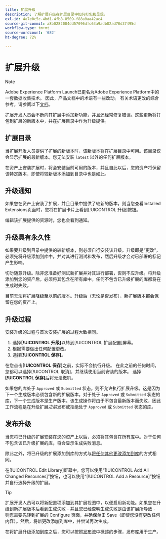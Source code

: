 ```yaml
---
title: 扩展升级
description: 了解扩展升级在扩展目录中如何打包和呈现。
exl-id: 4a7e0c5c-4bd1-4fb8-8509-f88a0aa42ac4
source-git-commit: a8b0282004dd57096dfc63a9adb82ad70d37495d
workflow-type: tm+mt
source-wordcount: '682'
ht-degree: 72%

---
```


# 扩展升级

>[!NOTE]
>
>Adobe Experience Platform Launch已更名为Adobe Experience Platform中的一套数据收集技术。 因此，产品文档中的术语有一些改动。 有关术语更改的综合参考，请参阅以下[文档](../../../term-updates.md)。

扩展开发人员会不断向其扩展中添加新功能，并且还经常修复错误。这些更新将打包到扩展的新版本中，并在扩展目录中作为升级提供。

## 扩展目录

当扩展开发人员提供了扩展的新版本时，该新版本将在扩展目录中可用。该目录仅会显示扩展的最新版本。您无法安装 `latest` 以外的任何扩展版本。

在资产上安装扩展时，将会安装当前可用的版本，并且自此以后，您的资产将保留该特定版本，即使将较新版本添加到目录中也是如此。

## 升级通知

如果您在资产上安装了扩展，并且目录中提供了较新的版本，则当您查看Installed Extensions页面时，您将在扩展卡片上看到[!UICONTROL 升级]按钮。

编辑该扩展提供的资源时，您也会看到通知。

## 升级具有永久性

如果要升级到目录中提供的较新版本，则必须自行安装该升级。升级即是“更改”，必须先将升级添加到库中，并对其进行测试和发布，然后升级才会对已部署的标记产生影响。

切勿随意升级。除非您准备好测试新扩展并对其进行部署，否则不应升级。将升级添加到您的资产后，必须将其包含在所有库中。任何不包含已升级扩展的库都将在生成时失败。

目前无法将扩展降级至以前的版本。升级后（无论是否发布），新扩展版本都会保留在您的资产上。

## 升级过程

安装升级的过程与首次安装扩展的过程大致相同。

1. 选择&#x200B;**[!UICONTROL 升级]**&#x200B;以转到[!UICONTROL 扩展配置]屏幕。
1. 根据需要做出任何配置更改。
1. 选择&#x200B;**[!UICONTROL 保存]**。

在您点击&#x200B;**[!UICONTROL 保存]**&#x200B;之前，实际不会执行升级。 在此之前的任何时间，您都可以选择[!UICONTROL 取消]，并继续使用当前安装的版本。 选择&#x200B;**[!UICONTROL 保存]**&#x200B;后将无法撤销。

如果您的库处于 `Approved` 或 `Submitted` 状态，则不允许执行扩展升级。这是因为下一个生成版本必须包含新的扩展版本。对于处于 `Approved` 或 `Submitted` 状态的库，下一个生成版本是生产版本。该生成操作将由于不包含最新版本而失败，因此工作流程是在升级扩展&#x200B;_之前_&#x200B;发布或拒绝处于 `Approved` 或 `Submitted` 状态的库。

## 发布升级

当您将已升级的扩展安装在您的资产上以后，必须将其包含在所有库中。对于任何不包含该已升级扩展的库，将会显示生成失败消息。

除此之外，将已升级的扩展添加到库的方式与[将任何其他更改添加到库](../../publishing/libraries.md)的方式相同。

在[!UICONTROL Edit Library]屏幕中，您可以使用“[!UICONTROL Add All Changed Resources]”按钮，也可以使用“[!UICONTROL Add a Resource]”按钮并自行选择升级的扩展。

>[!TIP]
>
>扩展开发人员可以将新配置项添加到其扩展视图中，以便启用新功能。如果您在升级到新扩展版本后看到生成失败 - 并且您已经查明生成失败是由该扩展所导致 - 则您需要先转到扩展的 Configure 页面，并确保单击 Save（即使您没有更改任何内容）。然后，将新更改添加到库中，并尝试再次生成。

在将扩展升级添加到库之后，您可以按照[发布流](../../publishing/publishing-flow.md)中概述的步骤，发布库用于生产。
